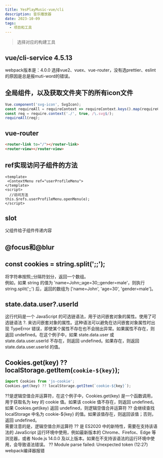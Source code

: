 ```yaml
---
title: YesPlayMusic-vue/cli
description: 音乐播放器
date: 2023-10-09
tags:
  - 项目和工具
---
```

> 选择对应的构建工具
## vue/cli-service 4.5.13
webpack版本是：4.0.0
选择vue2、vuex、vue-router，没有选prettier、eslint的原因是总是报muti-word的错误。
## 全局组件，以及获取文件夹下的所有icon文件
```js
Vue.component('svg-icon', SvgIcon);
const requireAll = requireContext => requireContext.keys().map(requireContext);
const req = require.context('./', true, /\.svg$/);
requireAll(req);
```
## vue-router
```html
<router-link to="/"></router-link>
<router-view></router-view>
```
## ref实现访问子组件的方法
```vue
<template>
 <ContextMenu ref="userProfileMenu">
</template>
<script>
  //访问方法
this.$refs.userProfileMenu.openMenu(e);
</script>
```
## slot
父组件给子组件传递内容
## @focus和@blur
##   const cookies = string.split(';;');
将字符串按照;;分隔符划分，返回一个数组。<br/>
例如，如果 string 的值为 'name=John;;age=30;;gender=male'，则执行 string.split(';;') 后，返回的数组为 ['name=John', 'age=30', 'gender=male']。
## state.data.user?.userId
这行代码是一个 JavaScript 的可选链语法，用于访问嵌套对象的属性。使用了可选链语法 ?. 来访问嵌套对象的属性。这种语法可以避免在访问嵌套对象属性时出现 TypeError 错误，即使某个属性不存在也不会抛出异常。如果属性不存在，则返回 undefined。在这个例子中，如果 state.data.user 或 state.data.user.userId 不存在，则返回 undefined。如果存在，则返回 state.data.user.userId 的值。
## Cookies.get(key) ?? localStorage.getItem(`cookie-${key}`);
```js
import Cookies from 'js-cookie';
Cookies.get(key) ?? localStorage.getItem(`cookie-${key}`);
```
??是逻辑空值合并运算符，在这个例子中，Cookies.get(key) 是一个函数调用，用于获取名为 key 的 cookie 值。如果该 cookie 值不存在，则返回 undefined。如果 Cookies.get(key) 返回 undefined，则逻辑空值合并运算符 ?? 会继续查找 localStorage 中名为 cookie-${key} 的值。如果该值存在，则返回该值；否则，返回 undefined。<br/>
需要注意的是，逻辑空值合并运算符 ?? 是 ES2020 中的新特性，需要在支持该语法的 JavaScript 运行环境中使用，例如最新版本的 Chrome、Firefox、Edge 等浏览器，或者 Node.js 14.0.0 及以上版本。如果在不支持该语法的运行环境中使用，会导致语法错误。
?? Module parse failed: Unexpected token (12:27) webpack编译器报错

